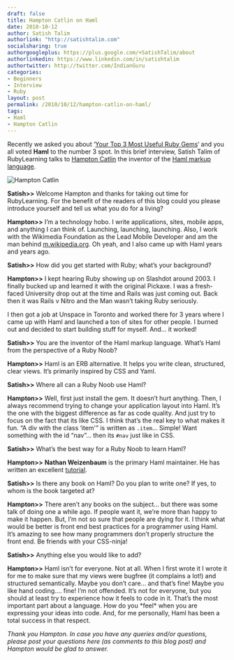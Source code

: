 ```yaml
---
draft: false
title: Hampton Catlin on Haml
date: 2010-10-12
author: Satish Talim
authorlink: "http://satishtalim.com"
socialsharing: true
authorgoogleplus: https://plus.google.com/+SatishTalim/about
authorlinkedin: https://www.linkedin.com/in/satishtalim
authortwitter: http://twitter.com/IndianGuru
categories:
- Beginners
- Interview
- Ruby
layout: post
permalink: /2010/10/12/hampton-catlin-on-haml/
tags:
- Haml
- Hampton Catlin
---
```

Recently we asked you about ‘[Your Top 3 Most Useful Ruby
Gems](http://rubylearning.com/blog/2010/09/28/win-a-prize-by-telling-us-about-your-top-3-most-useful-ruby-gems/)‘
and you all voted **Haml** to the number 3 spot. In this brief
interview, Satish Talim of RubyLearning talks to [Hampton
Catlin](http://hamptoncatlin.com/) the inventor of the [Haml markup
language](http://haml-lang.com/).<!--more-->

![Hampton
Catlin](http://hamptoncatlin.com/images/me.jpg "Hampton Catlin")

**Satish\>\>** Welcome Hampton and thanks for taking out time for
RubyLearning. For the benefit of the readers of this blog could you
please introduce yourself and tell us what you do for a living?

**Hampton\>\>** I’m a technology hobo. I write applications, sites,
mobile apps, and anything I can think of. Launching, launching,
launching. Also, I work with the Wikimedia Foundation as the Lead Mobile
Developer and am the man behind
[m.wikipedia.org](http://en.m.wikipedia.org/). Oh yeah, and I also came
up with Haml years and years ago.

**Satish\>\>** How did you get started with Ruby; what’s your
background?

**Hampton\>\>** I kept hearing Ruby showing up on Slashdot around 2003.
I finally bucked up and learned it with the original Pickaxe. I was a
fresh-faced University drop out at the time and Rails was just coming
out. Back then it was Rails v Nitro and the Man wasn’t taking Ruby
seriously.

I then got a job at Unspace in Toronto and worked there for 3 years
where I came up with Haml and launched a ton of sites for other people.
I burned out and decided to start building stuff for myself. And… it
worked!

**Satish\>\>** You are the inventor of the Haml markup language. What’s
Haml from the perspective of a Ruby Noob?

**Hampton\>\>** Haml is an ERB alternative. It helps you write clean,
structured, clear views. It’s primarily inspired by CSS and Yaml.

**Satish\>\>** Where all can a Ruby Noob use Haml?

**Hampton\>\>** Well, first just install the gem. It doesn’t hurt
anything. Then, I always recommend trying to change your application
layout into Haml. It’s the one with the biggest difference as far as
code quality. And just try to focus on the fact that its like CSS. I
think that’s the real key to what makes it fun. “A div with the class
‘item'” is written as `.item`… Simple! Want something with the id “nav”…
then its `#nav` just like in CSS.

**Satish\>\>** What’s the best way for a Ruby Noob to learn Haml?

**Hampton\>\>** **Nathan Weizenbaum** is the primary Haml maintainer. He
has written an excellent [tutorial](http://haml-lang.com/).

**Satish\>\>** Is there any book on Haml? Do you plan to write one? If
yes, to whom is the book targeted at?

**Hampton\>\>** There aren’t any books on the subject… but there was
some talk of doing one a while ago. If people want it, we’re more than
happy to make it happen. But, I’m not so sure that people are dying for
it. I think what would be better is front end best practices for a
programmer using Haml. It’s amazing to see how many programmers don’t
properly structure the front end. Be friends with your CSS-ninja!

**Satish\>\>** Anything else you would like to add?

**Hampton\>\>** Haml isn’t for everyone. Not at all. When I first wrote
it I wrote it for me to make sure that my views were bugfree (it
complains a lot!) and structured semantically. Maybe you don’t care… and
that’s fine! Maybe you like hand coding…. fine! I’m not offended. It’s
not for everyone, but you should at least try to experience how it feels
to code in it. That’s the most important part about a language. How do
you \*feel\* when you are expressing your ideas into code. And, for me
personally, Haml has been a total success in that respect.

*Thank you Hampton. In case you have any queries and/or questions,
please post your questions here (as comments to this blog post) and
Hampton would be glad to answer.*
